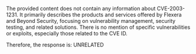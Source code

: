 The provided content does not contain any information about CVE-2003-1231. It primarily describes the products and services offered by Flexera and Beyond Security, focusing on vulnerability management, security testing, and related solutions. There is no mention of specific vulnerabilities or exploits, especially those related to the CVE ID.

Therefore, the response is: UNRELATED